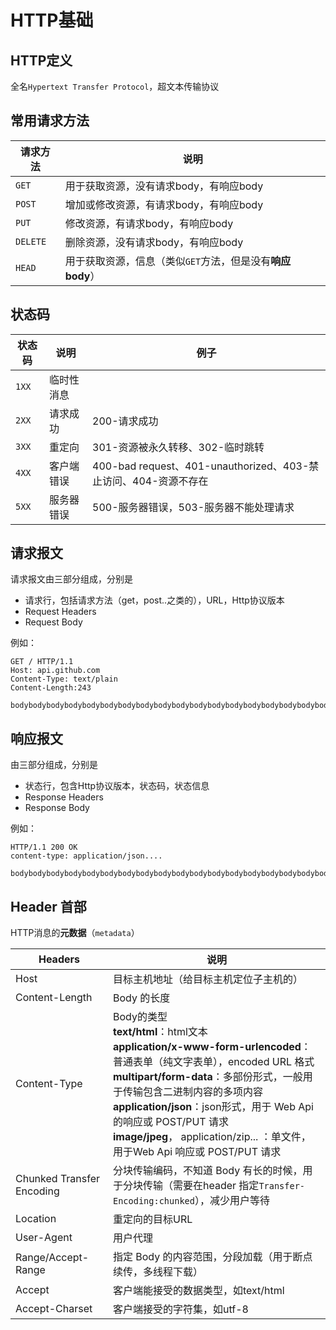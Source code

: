 
# HTTP基础
## HTTP定义

全名`Hypertext Transfer Protocol`，超文本传输协议

## 常用请求方法

| 请求方法 | 说明                                                      |
| -------- | --------------------------------------------------------- |
| `GET`    | 用于获取资源，没有请求body，有响应body                    |
| `POST`   | 增加或修改资源，有请求body，有响应body                    |
| `PUT`    | 修改资源，有请求body，有响应body                          |
| `DELETE` | 删除资源，没有请求body，有响应body                        |
| `HEAD`   | 用于获取资源，信息（类似`GET`方法，但是没有**响应body**） |



## 状态码

| 状态码 | 说明       | 例子                                                         |
| ------ | ---------- | ------------------------------------------------------------ |
| `1XX`  | 临时性消息 |                                                              |
| `2XX`  | 请求成功   | 200-请求成功                                                 |
| `3XX`  | 重定向     | 301-资源被永久转移、302-临时跳转                             |
| `4XX`  | 客户端错误 | 400-bad request、401-unauthorized、403-禁止访问、404-资源不存在 |
| `5XX`  | 服务器错误 | 500-服务器错误，503-服务器不能处理请求                       |

## 请求报文

请求报文由三部分组成，分别是

- 请求行，包括请求方法（get，post..之类的），URL，Http协议版本
- Request Headers
- Request Body

例如：

```
GET / HTTP/1.1             
Host: api.github.com
Content-Type: text/plain
Content-Length:243

bodybodybodybodybodybodybodybodybodybodybodybodybodybodybodybodybodybodybodybodybody
```

## 响应报文

由三部分组成，分别是

- 状态行，包含Http协议版本，状态码，状态信息
- Response Headers
- Response Body

例如：

```
HTTP/1.1 200 OK
content-type: application/json....

bodybodybodybodybodybodybodybodybodybodybodybodybodybodybodybodybodybodybodybody
```



## Header 首部 

HTTP消息的**元数据**（`metadata`）

| Headers                   | 说明                                                         |
| ------------------------- | ------------------------------------------------------------ |
| Host                      | 目标主机地址（给目标主机定位子主机的）                       |
| Content-Length            | Body 的长度                                                  |
| Content-Type              | Body的类型<br />**text/html**：html文本<br />**application/x-www-form-urlencoded**：普通表单（纯文字表单），encoded URL 格式<br />**multipart/form-data**：多部份形式，一般用于传输包含二进制内容的多项内容<br />**application/json**：json形式，用于 Web Api 的响应或 POST/PUT 请求<br />**image/jpeg**， application/zip... ：单文件，用于Web Api 响应或 POST/PUT 请求 |
| Chunked Transfer Encoding | 分块传输编码，不知道 Body 有长的时候，用于分块传输（需要在header 指定`Transfer-Encoding:chunked`），减少用户等待 |
| Location                  | 重定向的目标URL                                              |
| User-Agent                | 用户代理                                                     |
| Range/Accept-Range        | 指定 Body 的内容范围，分段加载（用于断点续传，多线程下载）   |
| Accept                    | 客户端能接受的数据类型，如text/html                          |
| Accept-Charset            | 客户端接受的字符集，如utf-8                                  |

